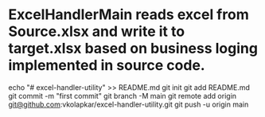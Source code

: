 # ExcelHandlerMain reads excel from Source.xlsx and write it to target.xlsx based on business loging implemented in source code.



echo "# excel-handler-utility" >> README.md
git init
git add README.md
git commit -m "first commit"
git branch -M main
git remote add origin git@github.com:vkolapkar/excel-handler-utility.git
git push -u origin main